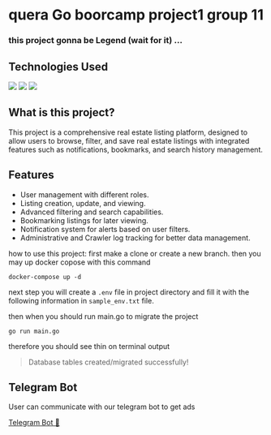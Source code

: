 # quera Go boorcamp project1 group 11
### this project gonna be Legend (wait for it) ...


## Technologies Used
<span><img src="https://img.shields.io/badge/Docker-2CA5E0?style=flat&logo=docker&logoColor=white" /></span>
<span><img src="https://img.shields.io/badge/PostgreSQL-316192?style=flat&logo=postgresql&logoColor=white" /></span>
<span><img src="https://www.google.com/url?sa=i&url=https%3A%2F%2Fwww.pngwing.com%2Fen%2Ffree-png-azyiz&psig=AOvVaw1Fl0kjTZwicG8PvTkD1V9z&ust=1732088774717000&source=images&cd=vfe&opi=89978449&ved=0CBQQjRxqFwoTCNCG5tTz54kDFQAAAAAdAAAAABAE
" /></span>


## What is this project?
This project is a comprehensive real estate listing platform, designed to allow users to browse, filter, and save real estate listings with integrated features such as notifications, bookmarks, and search history management.

## Features
- User management with different roles.
- Listing creation, update, and viewing.
- Advanced filtering and search capabilities.
- Bookmarking listings for later viewing.
- Notification system for alerts based on user filters.
- Administrative and Crawler log tracking for better data management.


how to use this project:
first make a clone or create a new branch.
then you may up docker copose with this command 
```
docker-compose up -d 

```
next step you will create a ``` .env ``` file in project directory and fill it with the following information in ``` sample_env.txt ``` file.

then when you should run main.go to migrate the project

```
go run main.go

```

therefore you should see thin on terminal output

> Database tables created/migrated successfully!  


## Telegram Bot

User can communicate with our telegram bot to get ads

[Telegram Bot 🔗](https://t.me/quera11_bot)
